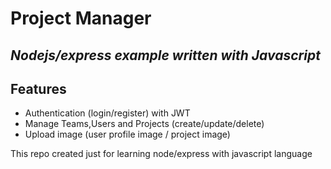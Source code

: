 # Project Manager

## _Nodejs/express example written with Javascript_

## Features

- Authentication (login/register) with JWT
- Manage Teams,Users and Projects (create/update/delete)
- Upload image (user profile image / project image)

This repo created just for learning node/express with javascript language
